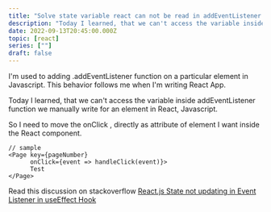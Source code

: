 ```yaml
---
title: "Solve state variable react can not be read in addEventListener function"
description: "Today I learned, that we can't access the variable inside addEventListener function we manually write for an element in React, Javascript"
date: 2022-09-13T20:45:00.000Z
topic: [react]
series: [""]
draft: false
---
```

I'm used to adding .addEventListener function on a particular element in Javascript. This behavior follows me when I'm writing React App.

Today I learned, that we can't access the variable inside addEventListener function we manually write for an element in React, Javascript.

So I need to move the onClick , directly as attribute of element I want inside the React component.

```
// sample
<Page key={pageNumber} 
      onClick={event => handleClick(event)}>
      Test
</Page>
```

Read this discussion on stackoverflow 
[React.js State not updating in Event Listener in useEffect Hook](https://stackoverflow.com/questions/67244161/react-js-state-not-updating-in-event-listener-in-useeffect-hook)


